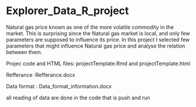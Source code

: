 # Explorer_Data_R_project
Natural gas price known as one of the more volatile commodity in the  market. This is surprising since the Natural gas market is local, and only  few parameters are supposed to influence its price. In this project I  selected few parameters that might influence Natural gas price and  analyse the relation between them.

Projec code and HTML files: projectTemplate.Rmd and projectTemplate.html

Refferance :Refferance.docx

Data format : Data_format_information.docx

all reading of data are done in the code that is push and run 
